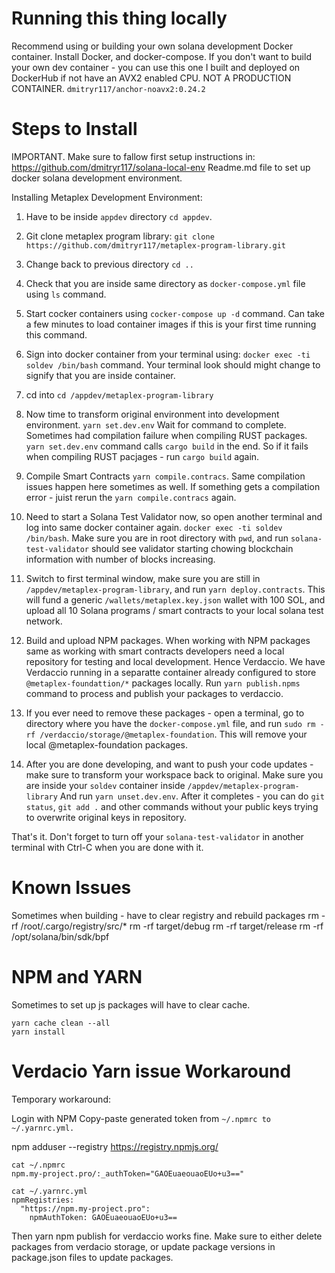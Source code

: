 
# Running this thing locally

Recommend using or building your own solana development Docker container.
Install Docker, and docker-compose.
If you don't want to build your own dev container - you can use this one I built and
deployed on DockerHub if not have an AVX2 enabled CPU. NOT A PRODUCTION CONTAINER.
`dmitryr117/anchor-noavx2:0.24.2`

# Steps to Install

IMPORTANT. Make sure to fallow first setup instructions in: https://github.com/dmitryr117/solana-local-env
Readme.md file to set up docker solana development environment.


Installing Metaplex Development Environment:

1. Have to be inside `appdev` directory `cd appdev`.

2. Git clone metaplex program library: `git clone https://github.com/dmitryr117/metaplex-program-library.git`

3. Change back to previous directory `cd ..`

4. Check that you are inside same directory as `docker-compose.yml` file using `ls` command.

5. Start cocker containers using `cocker-compose up -d` command. Can take a few minutes to load 
container images if this is your first time running this command.

6. Sign into docker container from your terminal using: `docker exec -ti soldev /bin/bash` command.
Your terminal look should might change to signify that you are inside container.

7. cd into `cd /appdev/metaplex-program-library`

8. Now time to transform original environment into development environment. `yarn set.dev.env`
Wait for command to complete. Sometimes had compilation failure when compiling RUST packages.
`yarn set.dev.env` command calls `cargo build` in the end. So if it fails when compiling RUST
pacjages - run `cargo build` again.

9. Compile Smart Contracts `yarn compile.contracs`. Same compilation issues happen here sometimes
as well. If something gets a compilation error - juist rerun the `yarn compile.contracs` again.

10. Need to start a Solana Test Validator now, so open another terminal and log into same docker
container again. `docker exec -ti soldev /bin/bash`. Make sure you are in root directory with `pwd`,
and run `solana-test-validator` should see validator starting chowing blockchain information with
number of blocks increasing.

11. Switch to first terminal window, make sure you are still in `/appdev/metaplex-program-library`,
and run `yarn deploy.contracts`. This will fund a generic `/wallets/metaplex.key.json` wallet with
100 SOL, and upload all 10 Solana programs / smart contracts to your local solana test network.

12. Build and upload NPM packages. When working with NPM packages same as working with smart contracts
developers need a local repository for testing and local development. Hence Verdaccio. We have
Verdaccio running in a separatte container already configured to store `@metaplex-foundattion/*` packages
locally. Run `yarn publish.npms` command to process and publish your packages to verdaccio.

13. If you ever need to remove these packages - open a terminal, go to directory where you have
the `docker-compose.yml` file, and run `sudo rm -rf /verdaccio/storage/@metaplex-foundation`. This
will remove your local @metaplex-foundation packages.

14. After you are done developing, and want to push your code updates - make sure to transform your workspace
back to original. Make sure you are inside your `soldev` container inside `/appdev/metaplex-program-library` 
And run `yarn unset.dev.env`. After it completes - you can do `git status`, `git add .`
and other commands without your public keys trying to overwrite original keys in repository. 

That's it. Don't forget to turn off your `solana-test-validator` in another terminal with Ctrl-C when you are 
done with it.


# Known Issues

Sometimes when building - have to clear registry and rebuild packages
rm -rf /root/.cargo/registry/src/*
rm -rf target/debug
rm -rf target/release
rm -rf /opt/solana/bin/sdk/bpf


# NPM and YARN

Sometimes to set up js packages will have to clear cache.
```
yarn cache clean --all
yarn install
```

# Verdacio Yarn issue Workaround

Temporary workaround:

Login with NPM
Copy-paste generated token from `~/.npmrc to ~/.yarnrc.yml.`

npm adduser --registry https://registry.npmjs.org/

```
cat ~/.npmrc
npm.my-project.pro/:_authToken="GAOEuaeouaoEUo+u3=="

cat ~/.yarnrc.yml
npmRegistries:
  "https://npm.my-project.pro":
    npmAuthToken: GAOEuaeouaoEUo+u3==
```

Then yarn npm publish for verdaccio works fine.
Make sure to either delete packages from verdacio storage, or update package versions in
package.json files to update packages. 
